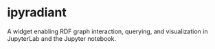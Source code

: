 # ipyradiant
A widget enabling RDF graph interaction, querying, and visualization in JupyterLab and the Jupyter notebook.

